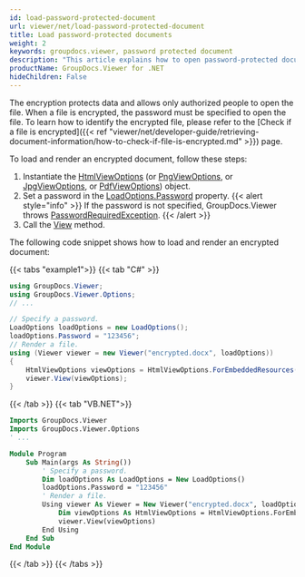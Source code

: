 ```yaml
---
id: load-password-protected-document
url: viewer/net/load-password-protected-document
title: Load password-protected documents
weight: 2
keywords: groupdocs.viewer, password protected document
description: "This article explains how to open password-protected document with GroupDocs.Viewer within your .NET applications."
productName: GroupDocs.Viewer for .NET
hideChildren: False
---
```


The encryption protects data and allows only authorized people to open the file. When a file is encrypted, the password must be specified to open the file. To learn how to identify the encrypted file, please refer to the [Check if a file is encrypted]({{< ref "viewer/net/developer-guide/retrieving-document-information/how-to-check-if-file-is-encrypted.md" >}}) page.

To load and render an encrypted document, follow these steps:

1. Instantiate the [HtmlViewOptions](https://reference.groupdocs.com/viewer/net/groupdocs.viewer.options/htmlviewoptions) (or [PngViewOptions](https://reference.groupdocs.com/viewer/net/groupdocs.viewer.options/pngviewoptions), or [JpgViewOptions](https://reference.groupdocs.com/viewer/net/groupdocs.viewer.options/jpgviewoptions), or [PdfViewOptions](https://reference.groupdocs.com/viewer/net/groupdocs.viewer.options/pdfviewoptions)) object.
2. Set a password in the [LoadOptions.Password](https://reference.groupdocs.com/viewer/net/groupdocs.viewer.options/loadoptions/properties/password) property.
{{< alert style="info" >}}
If the password is not specified, GroupDocs.Viewer throws [PasswordRequiredException](https://reference.groupdocs.com/viewer/net/groupdocs.viewer.exceptions/passwordrequiredexception).
{{< /alert >}}
3. Call the [View](https://reference.groupdocs.com/net/viewer/groupdocs.viewer/viewer/methods/view) method.

The following code snippet shows how to load and render an encrypted document:

{{< tabs "example1">}}
{{< tab "C#" >}}
```csharp
using GroupDocs.Viewer;
using GroupDocs.Viewer.Options;
// ...

// Specify a password.
LoadOptions loadOptions = new LoadOptions();
loadOptions.Password = "123456";
// Render a file.
using (Viewer viewer = new Viewer("encrypted.docx", loadOptions))
{
    HtmlViewOptions viewOptions = HtmlViewOptions.ForEmbeddedResources();
    viewer.View(viewOptions);
}
```
{{< /tab >}}
{{< tab "VB.NET">}}
```vb
Imports GroupDocs.Viewer
Imports GroupDocs.Viewer.Options
' ...

Module Program
    Sub Main(args As String())
        ' Specify a password.
        Dim loadOptions As LoadOptions = New LoadOptions()
        loadOptions.Password = "123456"
        ' Render a file.
        Using viewer As Viewer = New Viewer("encrypted.docx", loadOptions)
            Dim viewOptions As HtmlViewOptions = HtmlViewOptions.ForEmbeddedResources()
            viewer.View(viewOptions)
        End Using
    End Sub
End Module
```
{{< /tab >}}
{{< /tabs >}}

